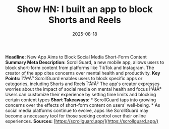 ﻿---
title: 'Show HN: I built an app to block Shorts and Reels'
date: '2025-08-18'
category: Markets
image: "/images/generated/briefs/2025-08-18/show hn i built an app to block shorts and reels.svg"

summary: ''
slug: show hn i built an app to block shorts and reels
source_urls:
- https://scrollguard.app/
seo:
  title: 'Show HN: I built an app to block Shorts and Reels | Hash n Hedge'
  description: ''
  keywords:
  - news
  - markets
  - brief
---

**Headline:** New App Aims to Block Social Media Short-Form Content  **Summary Meta Description:** ScrollGuard, a new mobile app, allows users to block short-form content from platforms like TikTok and Instagram. The creator of the app cites concerns over mental health and productivity.  **Key Points:**  Î“Ã‡Ã³ ScrollGuard enables users to block specific apps or categories, including Shorts and Reels Î“Ã‡Ã³ The app's creator expresses worries about the impact of social media on mental health and focus Î“Ã‡Ã³ Users can customize their experience by setting time limits and blocking certain content types  **Short Takeaways:**  * ScrollGuard taps into growing concerns over the effects of short-form content on users' well-being. * As social media platforms continue to evolve, apps like ScrollGuard may become a necessary tool for those seeking control over their online experiences.  **Sources:** [https://scrollguard.app/](https://scrollguard.app/) 
